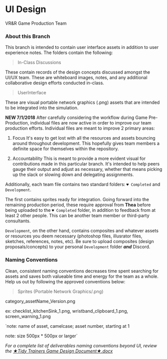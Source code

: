 # UI Design
VR&R Game Production Team

### About this Branch

This branch is intended to contain user interface assets in addition to user experience notes. The folders contain the following:

>In-Class Discussions

These contain records of the design concepts discussed amongst the UI/UX team. These are whiteboard images, notes, and any additional collaborative design efforts conducted in-class.

>UserInterface

These are visual portable network graphics (.png) assets that are intended to be integrated into the simulation.

**NEW 7/1/2018** After carefully considering the workflow during Game Pre-Production, individual files are now active in order to improve our team production efforts. Individual files are meant to improve 2 primary areas:

1. Focus
It's easy to get lost with all the resources and assets bouncing around throughout development. This hopefully gives team members a definite space for themselves within the repository.

2. Accountability
This is meant to provide a more evident visual for contributions made in this particular branch. It's intended to help peers gauge their output and adjust as necessary, whether that means picking up the slack or slowing down and delegating assignments.

Additionally, each team file contains two standard folders: `♥ Completed` and `Development`.

The first contains sprites ready for integration. Going forward into the remaining production period, these require approval from **Thea** before being uploaded to the `♥ Completed` folder, in addition to feedback from at least 2 other people. This can be another team member or third-party consultants. 

`Development`, on the other hand, contains composites and whatever assets or resources you deem necessary (photoshop files, illusrator files, sketches, references, notes, etc). Be sure to upload composites (design proposals/concepts) to your personal `Development` folder ***and*** Discord.

### Naming Conventions

Clean, consistent naming conventions decreases time spent searching for assets and saves both valueable time and energy for the team as a whole. Help us out by following the approved conventions below:

> Sprites (Portable Network Graphics/.png)

category_assetName_Version.png

ex: checklist_kitchenSink_1.png, wristband_clipboard_1.png, screen_warning_1.png

`note: name of asset, camelcase; asset number, starting at 1

note: size 500px * 500px or larger`

*For a complete list of deliverables naming conventions beyond UI, review the [★Tidy Trainers Game Design Document★.docx](https://drive.google.com/open?id=1JfH-lJwL_DV4JUY7JDna6ZUCbfMSl24Pqtl_IIkbNKo "Link to game design document - Click to open!")*
